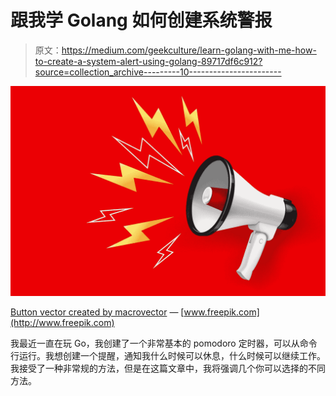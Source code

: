 # 跟我学 Golang 如何创建系统警报

> 原文：<https://medium.com/geekculture/learn-golang-with-me-how-to-create-a-system-alert-using-golang-89717df6c912?source=collection_archive---------10----------------------->

![](img/7e33f83026fdee2fe6ca57c08fb9bb96.png)

[Button vector created by macrovector](https://www.freepik.com/vectors/button) — [www.freepik.com](http://www.freepik.com)

我最近一直在玩 Go，我创建了一个非常基本的 pomodoro 定时器，可以从命令行运行。我想创建一个提醒，通知我什么时候可以休息，什么时候可以继续工作。我接受了一种非常规的方法，但是在这篇文章中，我将强调几个你可以选择的不同方法。